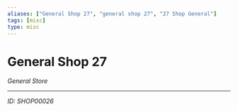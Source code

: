 ```yaml
---
aliases: ["General Shop 27", "general shop 27", "27 Shop General"]
tags: [misc]
type: misc
---
```


# General Shop 27

*General Store*

---
*ID: SHOP00026*